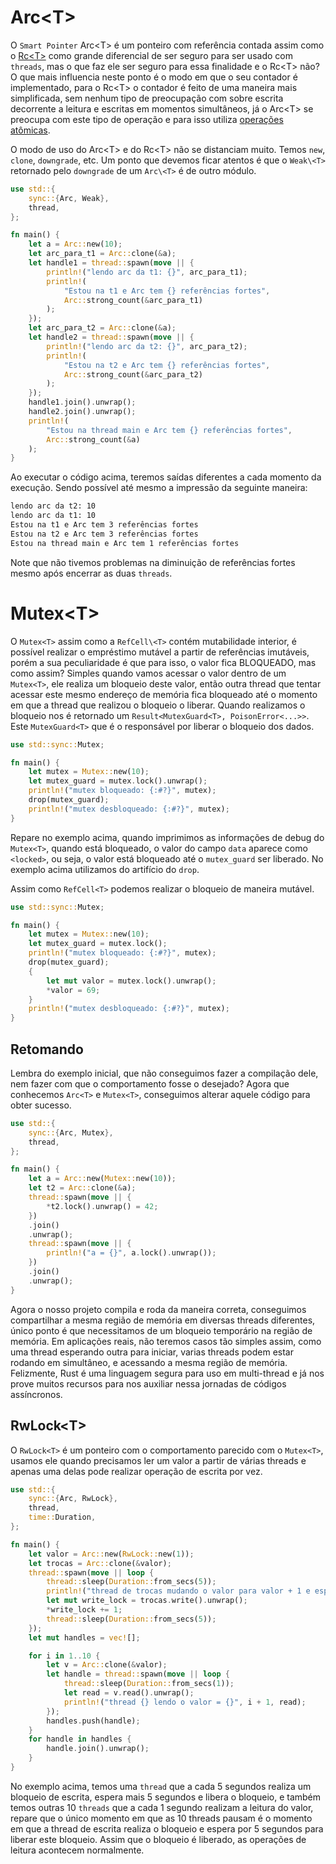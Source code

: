 # Arc\<T>

O `Smart Pointer` Arc\<T> é um ponteiro com referência contada assim como o [Rc\<T>](./02-smart-pointers-rc.md) como grande diferencial de ser seguro para ser usado com `threads`, mas o que faz ele ser seguro para essa finalidade e o Rc\<T> não? O que mais influencia neste ponto é o modo em que o seu contador é implementado, para o Rc\<T> o contador é feito de uma maneira mais simplificada, sem nenhum tipo de preocupação com sobre escrita decorrente a leitura e escritas em momentos simultâneos, já o Arc\<T> se preocupa com este tipo de operação e para isso utiliza [operações atômicas](https://pt.wikipedia.org/wiki/Transa%C3%A7%C3%A3o_at%C3%B4mica).

O modo de uso do Arc\<T> e do Rc\<T> não se distanciam muito. Temos `new`, `clone`, `downgrade`, etc. Um ponto que devemos ficar atentos é que o `Weak\<T>` retornado pelo `downgrade` de um `Arc\<T>` é de outro módulo.

```rust
use std::{
    sync::{Arc, Weak},
    thread,
};

fn main() {
    let a = Arc::new(10);
    let arc_para_t1 = Arc::clone(&a);
    let handle1 = thread::spawn(move || {
        println!("lendo arc da t1: {}", arc_para_t1);
        println!(
            "Estou na t1 e Arc tem {} referências fortes",
            Arc::strong_count(&arc_para_t1)
        );
    });
    let arc_para_t2 = Arc::clone(&a);
    let handle2 = thread::spawn(move || {
        println!("lendo arc da t2: {}", arc_para_t2);
        println!(
            "Estou na t2 e Arc tem {} referências fortes",
            Arc::strong_count(&arc_para_t2)
        );
    });
    handle1.join().unwrap();
    handle2.join().unwrap();
    println!(
        "Estou na thread main e Arc tem {} referências fortes",
        Arc::strong_count(&a)
    );
}
```

Ao executar o código acima, teremos saídas diferentes a cada momento da execução. Sendo possível até mesmo a impressão da seguinte maneira:

```sh
lendo arc da t2: 10
lendo arc da t1: 10
Estou na t1 e Arc tem 3 referências fortes
Estou na t2 e Arc tem 3 referências fortes
Estou na thread main e Arc tem 1 referências fortes
```

Note que não tivemos problemas na diminuição de referências fortes mesmo após encerrar as duas `threads`.

# Mutex\<T>

O `Mutex<T>` assim como a `RefCell\<T>` contém mutabilidade interior, é possível realizar o empréstimo mutável a partir de referências imutáveis, porém a sua peculiaridade é que para isso, o valor fica BLOQUEADO, mas como assim?
Simples quando vamos acessar o valor dentro de um `Mutex<T>`, ele realiza um bloqueio deste valor, então outra thread que tentar acessar este mesmo endereço de memória fica bloqueado até o momento em que a thread que realizou o bloqueio o liberar. Quando realizamos o bloqueio nos é retornado um `Result<MutexGuard<T>, PoisonError<...>>`.
Este `MutexGuard<T>` que é o responsável por liberar o bloqueio dos dados.
```rust
use std::sync::Mutex;

fn main() {
    let mutex = Mutex::new(10);
    let mutex_guard = mutex.lock().unwrap();
    println!("mutex bloqueado: {:#?}", mutex);
    drop(mutex_guard);
    println!("mutex desbloqueado: {:#?}", mutex);
}
```

Repare no exemplo acima, quando imprimimos as informações de debug do `Mutex<T>`, quando está bloqueado, o valor do campo `data` aparece como `<locked>`, ou seja, o valor está bloqueado até o `mutex_guard` ser liberado. No exemplo acima utilizamos do artifício do `drop`.

Assim como `RefCell<T>` podemos realizar o bloqueio de maneira mutável.

```rust
use std::sync::Mutex;

fn main() {
    let mutex = Mutex::new(10);
    let mutex_guard = mutex.lock();
    println!("mutex bloqueado: {:#?}", mutex);
    drop(mutex_guard);
    {
        let mut valor = mutex.lock().unwrap();
        *valor = 69;
    }
    println!("mutex desbloqueado: {:#?}", mutex);
}
```

## Retomando

Lembra do exemplo inicial, que não conseguimos fazer a compilação dele, nem fazer com que o comportamento fosse o desejado? Agora que conhecemos `Arc<T>` e `Mutex<T>`, conseguimos alterar aquele código para obter sucesso.

```rust
use std::{
    sync::{Arc, Mutex},
    thread,
};

fn main() {
    let a = Arc::new(Mutex::new(10));
    let t2 = Arc::clone(&a);
    thread::spawn(move || {
        *t2.lock().unwrap() = 42;
    })
    .join()
    .unwrap();
    thread::spawn(move || {
        println!("a = {}", a.lock().unwrap());
    })
    .join()
    .unwrap();
}
```

Agora o nosso projeto compila e roda da maneira correta, conseguimos compartilhar a mesma região de memória em diversas threads diferentes, único ponto é que necessitamos de um bloqueio temporário na região de memória. 
Em aplicações reais, não teremos casos tão simples assim, como uma thread esperando outra para iniciar, varias threads podem estar rodando em simultâneo, e acessando a mesma região de memória. Felizmente, Rust é uma linguagem segura para uso em multi-thread e já nos prove muitos recursos para nos auxiliar nessa jornadas de códigos assíncronos.

## RwLock\<T>

O `RwLock<T>` é um ponteiro com o comportamento parecido com o `Mutex<T>`, usamos ele quando precisamos ler um valor a partir de várias threads e apenas uma delas pode realizar operação de escrita por vez.

```rust
use std::{
    sync::{Arc, RwLock},
    thread,
    time::Duration,
};

fn main() {
    let valor = Arc::new(RwLock::new(1));
    let trocas = Arc::clone(&valor);
    thread::spawn(move || loop {
        thread::sleep(Duration::from_secs(5));
        println!("thread de trocas mudando o valor para valor + 1 e esperando mais 5 segundos");
        let mut write_lock = trocas.write().unwrap();
        *write_lock += 1;
        thread::sleep(Duration::from_secs(5));
    });
    let mut handles = vec![];

    for i in 1..10 {
        let v = Arc::clone(&valor);
        let handle = thread::spawn(move || loop {
            thread::sleep(Duration::from_secs(1));
            let read = v.read().unwrap();
            println!("thread {} lendo o valor = {}", i + 1, read);
        });
        handles.push(handle);
    }
    for handle in handles {
        handle.join().unwrap();
    }
}
```

No exemplo acima, temos uma `thread` que a cada 5 segundos realiza um bloqueio de escrita, espera mais 5 segundos e libera o bloqueio, e também temos outras 10 `threads` que a cada 1 segundo realizam a leitura do valor, repare que o único momento em que as 10 threads pausam é o momento em que a thread de escrita realiza o bloqueio e espera por 5 segundos para liberar este bloqueio. Assim que o bloqueio é liberado, as operações de leitura acontecem normalmente.